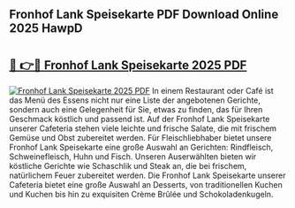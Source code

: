 ## Fronhof Lank Speisekarte PDF Download Online 2025 HawpD

# <h2><a href="http://gccesqw.nevu.top/?p=Fronhof+Lank+Speisekarte">🔗 👉🔴 Fronhof Lank Speisekarte 2025 PDF</a></h2>

[![Fronhof Lank Speisekarte 2025 PDF](https://i.imgur.com/dBaPXMq.png)](http://gccesqw.nevu.top/?p=Fronhof+Lank+Speisekarte)
In einem Restaurant oder Café ist das Menü des Essens nicht nur eine Liste der angebotenen Gerichte, sondern auch eine Gelegenheit für Sie, etwas zu finden, das für Ihren Geschmack köstlich und passend ist. Auf der Fronhof Lank Speisekarte unserer Cafeteria stehen viele leichte und frische Salate, die mit frischem Gemüse und Obst zubereitet werden. Für Fleischliebhaber bietet unsere Fronhof Lank Speisekarte eine große Auswahl an Gerichten: Rindfleisch, Schweinefleisch, Huhn und Fisch. Unseren Auserwählten bieten wir köstliche Gerichte wie Schaschlik und Steak an, die bei frischem, natürlichem Feuer zubereitet werden. Die Fronhof Lank Speisekarte unserer Cafeteria bietet eine große Auswahl an Desserts, von traditionellen Kuchen und Kuchen bis hin zu exquisiten Crème Brûlée und Schokoladenkugeln.
